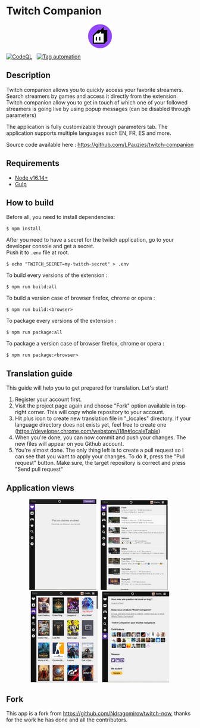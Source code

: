 # Twitch Companion 

<p align="center">
    <img align="center" src="common/icons/64.png" />
</p>

[![CodeQL](https://github.com/LPauzies/twitch-companion/actions/workflows/codeql.yml/badge.svg?branch=master)](https://github.com/LPauzies/twitch-companion/actions/workflows/codeql.yml) &nbsp; [![Tag automation](https://github.com/LPauzies/twitch-companion/actions/workflows/tags.yml/badge.svg?branch=master)](https://github.com/LPauzies/twitch-companion/actions/workflows/tags.yml)

## Description

Twitch companion allows you to quickly access your favorite streamers. Search streamers by games and access it directly from the extension. Twitch companion allow you to get in touch of which one of your followed streamers is going live by using popup messages (can be disabled through parameters)

The application is fully customizable through parameters tab.
The application supports multiple languages such EN, FR, ES and more.

Source code available here : https://github.com/LPauzies/twitch-companion

## Requirements

* [Node v16.14+](https://nodejs.org/en/)
* [Gulp](https://gulpjs.com/docs/en/getting-started/quick-start/)

## How to build

Before all, you need to install dependencies:
```
$ npm install
```

After you need to have a secret for the twitch application, go to your developer console and get a secret.  
Push it to `.env` file at root.
```
$ echo "TWITCH_SECRET=my-twitch-secret" > .env
```

To build every versions of the extension :
```
$ npm run build:all
```

To build a version case of browser firefox, chrome or opera :
```
$ npm run build:<browser>
```

To package every versions of the extension :
```
$ npm run package:all
```

To package a version case of browser firefox, chrome or opera :
```
$ npm run package:<browser>
```

## Translation guide

This guide will help you to get prepared for translation. Let's start!

1.  Register your account first. 
2.  Visit the project page again and choose "Fork" option available in top-right corner. This will copy whole repository to your account.
3.  Hit plus icon to create new translation file in "_locales" directory. If your language directory does not exists yet, feel free to create one (https://developer.chrome.com/webstore/i18n#localeTable)
4.  When you're done, you can now commit and push your changes. The new files will appear on you Github account.
5.  You're almost done. The only thing left is to create a pull request so I can see that you want to apply your changes. To do it, press the "Pull request" button. Make sure, the target repository is correct and press "Send pull request"

## Application views

<p align="center">
    <img width="180" src="screenshots/1.JPG" />
    &nbsp;
    <img width="180" src="screenshots/2.JPG" />
    &nbsp;
    <img width="180" src="screenshots/3.JPG" />
    &nbsp;
    <img width="180" src="screenshots/4.JPG" />
</p>

## Fork

This app is a fork from <https://github.com/Ndragomirov/twitch-now>, thanks for the work he has done and all the contributors.